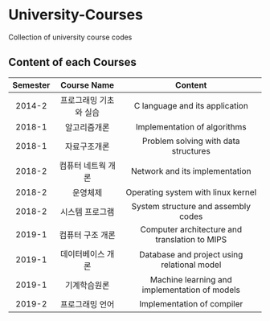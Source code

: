 # University-Courses

Collection of university course codes

## Content of each Courses

| Semester |      Course Name       |                    Content                    |
| :------: | :--------------------: | :-------------------------------------------: |
|  2014-2  | 프로그래밍 기초와 실습 |        C language and its application         |
|  2018-1  |      알고리즘개론      |         Implementation of algorithms          |
|  2018-1  |      자료구조개론      |     Problem solving with data structures      |
|  2018-2  |   컴퓨터 네트웍 개론   |        Network and its implementation         |
|  2018-2  |        운영체제        |      Operating system with linux kernel       |
|  2018-2  |    시스템 프로그램     |      System structure and assembly codes      |
|  2019-1  |    컴퓨터 구조 개론    | Computer architecture and translation to MIPS |
|  2019-1  |   데이터베이스 개론    |  Database and project using relational model  |
|  2019-1  |      기계학습원론      | Machine learning and implementation of models |
|  2019-2  |    프로그래밍 언어     |          Implementation of compiler           |
